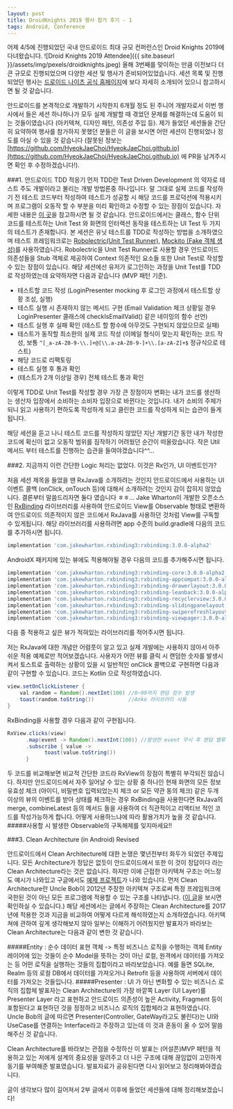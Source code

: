 ```yaml
---
layout: post
title: DroidKnights 2019 행사 참가 후기 - 1
tags: Android, Conference
---
```


어제 4/5에 진행되었던 국내 안드로이드 최대 규모 컨퍼런스인 Droid Knights 2019에 다녀왔습니다.
![Droid Knights 2019 Attendee]({{ site.baseurl }}/assets/img/pexels/droidknights.jpeg)
올해 3번째를 맞이하는 만큼 이전보다 더 큰 규모로 진행되었으며 다양한 세션 및 행사가 준비되어있었습니다. 세션 목록 및 진행되었던 행사는 [드로이드 나이츠 공식 홈페이지](https://droidknights.github.io/2019/)에 보다 자세히 소개되어 있으니 참고하시면 될 것 같습니다.

안드로이드를 본격적으로 개발하기 시작한지 6개월 정도 된 주니어 개발자로서 이번 행사에서 들은 세션 하나하나가 모두 실제 개발할 때 겪었던 문제를 해결하는데 도움이 되는 것들이였습니다 (아키텍쳐, 디자인 패턴, 의존성 주입 등). 제가 들었던 세션들을 간단히 요약하여 행사를 참가하지 못했던 분들은 이 글을 보시면 어떤 세션이 진행되었나 정도를 아실 수 있을 것 같습니다 (잘못된 정보는 [https://github.com/HyeokJaeChoi/HyeokJaeChoi.github.io](https://github.com/HyeokJaeChoi/HyeokJaeChoi.github.io) 에 PR을 남겨주시면 확인 후 수정하겠습니다!).

###1. 안드로이드 TDD 적응기
먼저 TDD란 Test Driven Development 의 약자로 테스트 주도 개발이라고 불리는 개발 방법론중 하나입니다. 말 그대로 실제 코드를 작성하기 전 테스트 코드부터 작성하여 테스트가 성공할 시 해당 코드를 프로덕션에 적용시키며 프로그램이 오동작 할 수 부분을 미리 확인하고 수정할 수 있는 장점이 있습니다. 자세한 내용은 [이 곳](https://web.archive.org/web/20070628064054/http://xper.org/wiki/xp/TestDrivenDevelopment)을 참고하시면 될 것 같습니다.
안드로이드에서는 클래스, 함수 단위 코드를 테스트하는 Unit Test 와 화면의 인터랙션 동작을 테스트하는 UI Test 두 가지의 테스트가 존재합니다. 본 세션은 유닛 테스트를 TDD로 작성하는 방법을 소개하였으며 테스트 프레임워크로는 [Robolectric(Unit Test Runner)](http://robolectric.org/), [Mockito (Fake 객체 생성)](https://site.mockito.org/)를 사용하였습니다. Robolectric을 Unit Test Runner로 사용할 경우 안드로이드 의존성들을 Stub 객체로 제공하여 Context 의존적인 요소들 또한 Unit Test로 작성할 수 있는 장점이 있습니다.
해당 세션에선 유저가 로그인하는 과정을 Unit Test를 TDD로 작성하였는데 요약하자면 다음과 같습니다 (MVP 패턴 기준).
* 테스트할 코드 작성 (LoginPresenter mocking 후 로그인 과정에서 테스트할 상황 조성, 실행)
* 테스트 실행 시 존재하지 않는 메서드 구현 (Email Validation 체크 상황일 경우 LoginPresenter 클래스에 checkIsEmailValid() 같은 네이밍의 함수 선언)
* 테스트 실행 후 실패 확인 (테스트 할 함수에 아무것도 구현되지 않았으므로 실패)
* 테스트가 동작할 최소한의 실제 코드 작성 (이메일 형식이 맞는지 확인하는 코드 작성, 보통 ```^[_a-zA-Z0-9-\\.]+@[\\.a-zA-Z0-9-]+\\.[a-zA-Z]+$``` 정규식으로 테스트)
* 해당 코드로 리팩토링
* 테스트 실행 후 통과 확인
* (테스트가 2개 이상일 경우) 전체 테스트 통과 확인

이렇게 TDD로 Unit Test를 작성할 경우 가장 큰 장점이자 변화는 내가 코드를 생산하는 생산자 입장에서 소비하는 소비자 입장으로 바뀐다는 것입니다. 내가 소비의 주체가 되니 읽고 사용하기 편하도록 작성하게 되고 클린한 코드를 작성하게 되는 습관이 들게 됩니다.

해당 세션을 듣고 나니 테스트 코드를 작성하지 않았던 지난 개발기간 동안 내가 작성한 코드에 확신이 없고 오동작 범위를 짐작하기 어려웠던 순간이 떠올랐습니다. 작은 Util 메서드 부터 테스트를 진행하는 습관을 들여야겠습니다^^...

###2. 지금까지 이런 간단한 Logic 처리는 없었다. 이것은 Rx인가, UI 이벤트인가?

처음 세션 제목을 들었을 땐 RxJava를 소개하려는 것인지 안드로이드에서 사용하는 UI 이벤트 콜백 (onClick, onTouch 등)에 대해서 소개하려는 것인지 감이 잡히지 않았습니다. 결론부터 말씀드리자면 둘다 였습니다 ㅎㅎ...
Jake Wharton이 개발한 오픈소스인 [RxBinding](https://github.com/JakeWharton/RxBinding) 라이브러리를 사용하여 안드로이드 View를 Observable 형태로 변환하여 안드로이드 의존적이지 않은 코드에서 RxJava를 사용하던 것처럼 View를 구독할 수 있게됩니다.
해당 라이브러리를 사용하려면 app 수준의 build.gradle에 다음의 코드를 추가하시면 됩니다.

```groovy
implementation 'com.jakewharton.rxbinding3:rxbinding:3.0.0-alpha2'
```

AndroidX 패키지에 있는 뷰에도 적용해야될 경우 다음의 코드를 추가해주시면 됩니다.

```groovy
implementation 'com.jakewharton.rxbinding3:rxbinding-core:3.0.0-alpha2'
implementation 'com.jakewharton.rxbinding3:rxbinding-appcompat:3.0.0-alpha2'
implementation 'com.jakewharton.rxbinding3:rxbinding-drawerlayout:3.0.0-alpha2'
implementation 'com.jakewharton.rxbinding3:rxbinding-leanback:3.0.0-alpha2'
implementation 'com.jakewharton.rxbinding3:rxbinding-recyclerview:3.0.0-alpha2'
implementation 'com.jakewharton.rxbinding3:rxbinding-slidingpanelayout:3.0.0-alpha2'
implementation 'com.jakewharton.rxbinding3:rxbinding-swiperefreshlayout:3.0.0-alpha2'
implementation 'com.jakewharton.rxbinding3:rxbinding-viewpager:3.0.0-alpha2'
```

다음 중 적용하고 싶은 뷰가 적혀있는 라이브러리를 적어주시면 됩니다.

저는 RxJava에 대한 개념만 어렴풋이 알고 있고 실제 개발에는 사용하지 않아서 아주 쉬운 적용 예제로만 적어보겠습니다.
사용자가 어떤 뷰를 클릭 시 랜덤한 숫자를 발생시켜서 토스트로 출력하는 상황이 있을 시 일반적인 onClick 콜백으로 구현하면 다음과 같이 구현할 수 있습니다.
코드는 Kotlin 으로 작성하였습니다.

```java
view.setOnClickListener {
	val random = Random().nextInt(100) //0~99까지 랜덤 정수 발생
    toast(random.toString())		   //Anko 라이브러리 사용
}
```

RxBinding을 사용할 경우 다음과 같이 구현됩니다.

```java
RxView.clicks(view)
	  .map(event -> Random().nextInt(100)) //발생한 event 무시 후 랜덤 밸류 생성
      .subscribe { value ->
      		toast(value.toString())
      }
```

두 코드를 비교해보면 비교적 간단한 코드라 RxView의 장점이 특별히 부각되진 않습니다. 하지만 안드로이드에서 자주 일어날 수 있는 상황 중 하나인 현재 화면의 모든 정보 유효성 체크 (아이디, 비밀번호 입력되었는지 체크 or 모든 약관 동의 체크) 같은 두개 이상의 뷰의 이벤트를 받아 상태를 체크하는 경우 RxBinding을 사용한다면 RxJava의 merge, combineLatest 등의 메서드 들을 사용하여 더 직관적이고 리액티브 적인 코드를 작성가능하게 합니다. 어떻게 사용하느냐에 따라 활용가치가 높을 것 같습니다.
#####사용할 시 발생한 Observable의 구독해제를 잊지마세요!!

###3. Clean Architecture (in Android) Revised

안드로이드에서 Clean Architecture에 대한 논쟁은 몇년전부터 화두가 되었던 주제입니다. 모든 Architecture가 정답은 없듯이 안드로이드에서 또한 이 것이 정답이다 라는 Clean Architecture라는 것은 없습니다. 하지만 이에 근접한 아키텍쳐 구조는 어느정도 예시가 나와있고 구글에서도 [예제 프로젝트](https://github.com/googlesamples/android-architecture/tree/todo-mvp-clean/)가 나와 있습니다.
먼저 Clean Architecture란 Uncle Bob이 2012년 주장한 아키텍쳐 구조로써 특정 프레임워크에 국한된 것이 아닌 모든 프로그램에 적용할 수 있는 구조를 나타냅니다. ([이 글](https://blog.cleancoder.com/uncle-bob/2012/08/13/the-clean-architecture.html)을 보시면 확인하실 수 있습니다.)
해당 세션에서는 글에서 주장하는 Clean Architecture를 2017년에 적용한 것과 지금을 비교하여 어떻게 다르게 해석하였는지 소개하였습니다.
아키텍쳐에 관하여 깊게 생각해보지 않아 일부는 이해하기 어려웠지만 발표자가 바라보는 Clean Architecture는 다음과 같이 변한 것 같습니다.

#####Entity : 순수 데이터 표현 객체 -> 특정 비즈니스 로직을 수행하는 객체
Entity 레이어에 있는 것들이 순수 Model을 뜻하는 것이 아닌 로컬, 원격에서 데이터를 가져오는 등 어떤 로직을 실행하는 것들의 집합이라고 바라보았습니다. 예를 들면 SQLite, Realm 등의 로컬 DB에서 데이터를 가져오거나 Retrofit 등을 사용하여 서버에서 데이터를 가져오는 것들입니다.
#####Presenter : UI 가 아닌 변화할 수 있는 비즈니스 로직의 집합체
발표자는 Clean Architecture의 가장 바깥쪽 Layer (UI Layer)를 Presenter Layer 라고 표현하고 안드로이드 의존성이 높은 Activity, Fragment 등이 포함된다고 표현하던 것을 정정하고 비즈니스 로직의 집합체라고 표현하였습니다. Uncle Bob의 글에 따르면 Presenter(Controller, GateWay라고도 불린다)는 UI와 UseCase를 연결하는 Interface라고 주장하고 있는데 이 것과 혼동이 올 수 있어 말씀해주신 것 같습니다.

Clean Architecture를 바라보는 관점을 수정하신 이 발표는 (어설픈)MVP 패턴을 적용하고 있는 저에게 설계의 중요성을 알려주고 더 나은 구조에 대해 끊임없이 고민하게 동기를 부여해준 발표였습니다. 발표자료가 공유된다면 다시 읽어보고 정리해봐야겠습니다.

글이 생각보다 많이 길어져서 2부 글에서 이후에 들었던 세션들에 대해 정리해보겠습니다!
